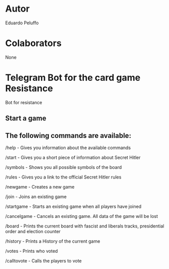 # Autor
Eduardo Peluffo

# Colaborators
None

# Telegram Bot for the card game Resistance
Bot for resistance

## Start a game


## The following commands are available:

/help - Gives you information about the available commands

/start - Gives you a short piece of information about Secret Hitler

/symbols - Shows you all possible symbols of the board

/rules - Gives you a link to the official Secret Hitler rules

/newgame - Creates a new game

/join - Joins an existing game

/startgame - Starts an existing game when all players have joined

/cancelgame - Cancels an existing game. All data of the game will be lost

/board - Prints the current board with fascist and liberals tracks, presidential order and election counter

/history - Prints a History of the current game

/votes - Prints who voted

/calltovote - Calls the players to vote
